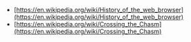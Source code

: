 - [https://en.wikipedia.org/wiki/History_of_the_web_browser](https://en.wikipedia.org/wiki/History_of_the_web_browser)
- [https://en.wikipedia.org/wiki/Crossing_the_Chasm](https://en.wikipedia.org/wiki/Crossing_the_Chasm)
